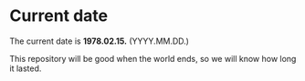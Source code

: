 # Current date

The current date is **1978.02.15.** (YYYY.MM.DD.)

This repository will be good when the world ends, so we will know how long it lasted.